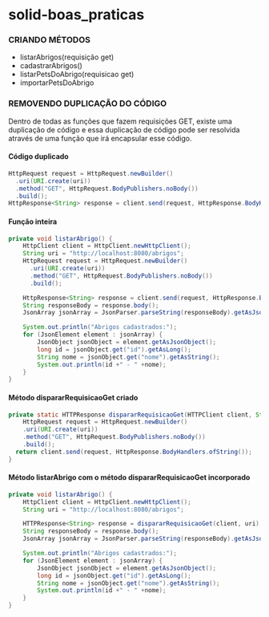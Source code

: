 # solid-boas_praticas

### CRIANDO MÉTODOS
 - listarAbrigos(requisição get)
 - cadastrarAbrigos()
 - listarPetsDoAbrigo(requisicao get)
 - importarPetsDoAbrigo

### REMOVENDO DUPLICAÇÃO DO CÓDIGO

Dentro de todas as funções que fazem requisições GET, existe uma duplicação de código e essa duplicação de código pode ser resolvida através de uma função que irá encapsular esse código.

#### Código duplicado
```java
HttpRequest request = HttpRequest.newBuilder()
  .uri(URI.create(uri))
  .method("GET", HttpRequest.BodyPublishers.noBody())
  .build();
HttpResponse<String> response = client.send(request, HttpResponse.BodyHandlers.ofString());
```

#### Função inteira
```java
private void listarAbrigo() {
    HttpClient client = HttpClient.newHttpClient();
    String uri = "http://localhost:8080/abrigos";
    HttpRequest request = HttpRequest.newBuilder()
      .uri(URI.create(uri))
      .method("GET", HttpRequest.BodyPublishers.noBody())
      .build();

    HttpResponse<String> response = client.send(request, HttpResponse.BodyHandlers.ofString());
    String responseBody = response.body();
    JsonArray jsonArray = JsonParser.parseString(responseBody).getAsJsonArray();

    System.out.println("Abrigos cadastrados:");
    for (JsonElement element : jsonArray) {
        JsonObject jsonObject = element.getAsJsonObject();
        long id = jsonObject.get("id").getAsLong();
        String nome = jsonObject.get("nome").getAsString();
        System.out.println(id +" - " +nome);
    }
}

```
#### Método dispararRequisicaoGet criado
```java
private static HTTPResponse dispararRequisicaoGet(HTTPClient client, String uri) throws IOException, InterruptedException {
    HttpRequest request = HttpRequest.newBuilder()
    .uri(URI.create(uri))
    .method("GET", HttpRequest.BodyPublishers.noBody())
    .build();
  return client.send(request, HttpResponse.BodyHandlers.ofString());
}

```
#### Método listarAbrigo com o método dispararRequisicaoGet incorporado
```java
private void listarAbrigo() {
    HttpClient client = HttpClient.newHttpClient();
    String uri = "http://localhost:8080/abrigos";

    HTTPResponse<String> response = dispararRequisicaoGet(client, uri);
    String responseBody = response.body();
    JsonArray jsonArray = JsonParser.parseString(responseBody).getAsJsonArray();

    System.out.println("Abrigos cadastrados:");
    for (JsonElement element : jsonArray) {
        JsonObject jsonObject = element.getAsJsonObject();
        long id = jsonObject.get("id").getAsLong();
        String nome = jsonObject.get("nome").getAsString();
        System.out.println(id +" - " +nome);
    }
}

```











